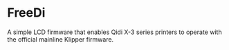 # FreeDi
A simple LCD firmware that enables Qidi X-3 series printers to operate with the official mainline Klipper firmware.

